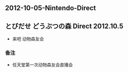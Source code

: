 ## 2012-10-05-Nintendo-Direct
とびだせ どうぶつの森 Direct 2012.10.5
----------------------------

*   来吧 动物森友会

### 备注

*   任天堂第一次动物森友会直播会
